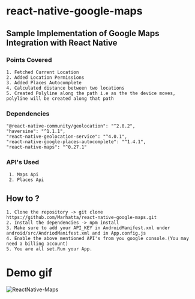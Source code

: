 # react-native-google-maps
## Sample Implementation of Google Maps Integration with React Native
### Points Covered
    1. Fetched Current Location
    2. Added Location Permissions
    3. Added Places Autocomplete
    4. Calculated distance between two locations
    5. Created Polyline along the path i.e as the the device moves, polyline will be created along that path
 
### Dependencies
    "@react-native-community/geolocation": "^2.0.2",
    "haversine": "^1.1.1",
    "react-native-geolocation-service": "^4.0.1",
    "react-native-google-places-autocomplete": "^1.4.1",
    "react-native-maps": "^0.27.1"

### API's Used
     1. Maps Api
     2. Places Api
     
## How to ?

    1. Clone the repository -> git clone https://github.com/Marhatta/react-native-google-maps.git
    2. Install the dependencies -> npm install
    3. Make sure to add your API_KEY in AndroidManifest.xml under android/src/AndriodManifest.xml and in App.config.js
    4. Enable the above mentioned API's from you google console.(You may need a billing account)
    5. You are all set.Run your App.
    
# Demo gif
![ReactNative-Maps](https://github.com/Marhatta/react-native-google-maps/blob/b43c59c0115710ef1bef94bc7f622b1bbaf0c24e/maps.gif)
